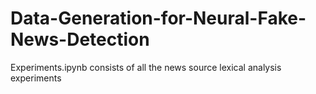 

# Data-Generation-for-Neural-Fake-News-Detection

Experiments.ipynb consists of all the news source lexical analysis experiments
